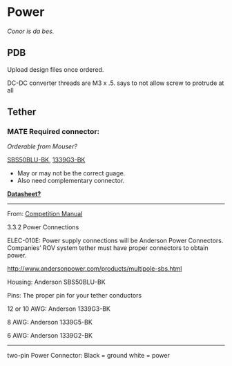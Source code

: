 # Power

*Conor is da bes.*

## PDB

Upload design files once ordered.

DC-DC converter threads are M3 x .5.  says to not allow screw to protrude at all

## Tether

### MATE Required connector:

*Orderable from Mouser?*

[SBS50BLU-BK](http://www.mouser.com/Search/Refine.aspx?Keyword=SBS50BLU-BK), [1339G3-BK](http://www.mouser.com/ProductDetail/Anderson-Power-Products/1339G3-BK/?qs=%2fha2pyFaduhEqwGxM%252bpLcfHh%252bTZjTFTR%252bZDU%252b5LUeCI%3d)
* May or may not be the correct guage.
* Also need complementary connector.
 
**[Datasheet?](http://www.mouser.com/ds/2/22/andersonpowerproducts_DS-SBS(4)-355281.pdf)**

---

From: [Competition Manual](http://www.marinetech.org/files/marine/files/ROV%20Competition/2015%20files/EXPLORER_MANUAL_FINAL_v6b_cover.pdf)

3.3.2 Power Connections

ELEC-010E: Power supply connections will be Anderson Power Connectors. Companies’ ROV system tether
must have proper connectors to obtain power.

http://www.andersonpower.com/products/multipole-sbs.html

Housing: Anderson SBS50BLU-BK

Pins: The proper pin for your tether conductors

12 or 10 AWG: Anderson 1339G3-BK

8 AWG: Anderson 1339G5-BK

6 AWG: Anderson 1339G2-BK 


---
two-pin Power Connector:
Black = ground
white = power

